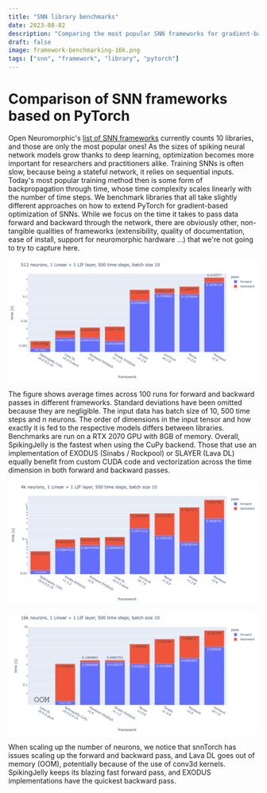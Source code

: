 ```yaml
---
title: "SNN library benchmarks"
date: 2023-08-02
description: "Comparing the most popular SNN frameworks for gradient-based optimization based on PyTorch."
draft: false
image: framework-benchmarking-16k.png
tags: ["snn", "framework", "library", "pytorch"]
---
```


# Comparison of SNN frameworks based on PyTorch

Open Neuromorphic's [list of SNN frameworks](https://github.com/open-neuromorphic/open-neuromorphic) currently counts 10 libraries, and those are only the most popular ones! As the sizes of spiking neural network models grow thanks to deep learning, optimization becomes more important for researchers and practitioners alike. Training SNNs is often slow, because being a stateful network, it relies on sequential inputs. Today's most popular training method then is some form of backpropagation through time, whose time complexity scales linearly with the number of time steps. We benchmark libraries that all take slightly different approaches on how to extend PyTorch for gradient-based optimization of SNNs. While we focus on the time it takes to pass data forward and backward through the network, there are obviously other, non-tangible qualities of frameworks (extensibility, quality of documentation, ease of install, support for neuromorphic hardware ...) that we're not going to try to capture here. 

![Comparison of time taken for forward and backward passes in different frameworks, for 512 neurons.](framework-benchmarking-512.png)

The figure shows average times across 100 runs for forward and backward passes in different frameworks. Standard deviations have been omitted because they are negligible. The input data has batch size of 10, 500 time steps and $n$ neurons. The order of dimensions in the input tensor and how exactly it is fed to the respective models differs between libraries. Benchmarks are run on a RTX 2070 GPU with 8GB of memory. Overall, SpikingJelly is the fastest when using the CuPy backend. Those that use an implementation of EXODUS (Sinabs / Rockpool) or SLAYER (Lava DL) equally benefit from custom CUDA code and vectorization across the time dimension in both forward and backward passes. 

![Comparison of time taken for forward and backward passes in different frameworks, for 4k neurons.](framework-benchmarking-4k.png)

![Comparison of time taken for forward and backward passes in different frameworks, for 16k neurons.](framework-benchmarking-16k.png)

When scaling up the number of neurons, we notice that snnTorch has issues scaling up the forward and backward pass, and Lava DL goes out of memory (OOM), potentially because of the use of conv3d kernels. SpikingJelly keeps its blazing fast forward pass, and EXODUS implementations have the quickest backward pass. 

